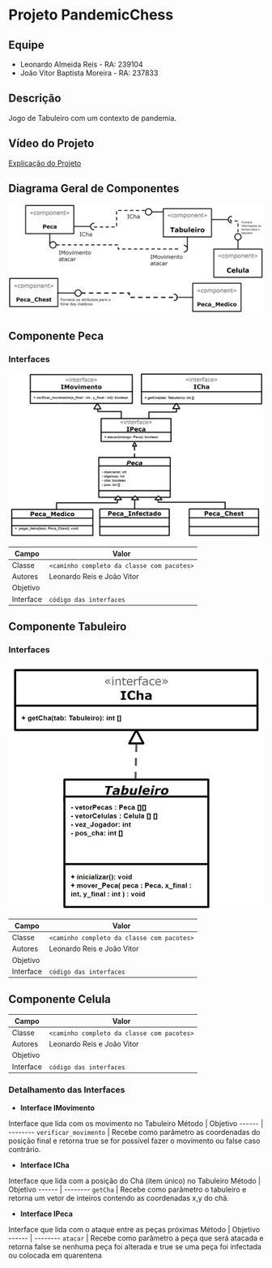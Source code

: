 # Projeto PandemicChess
## Equipe
* Leonardo Almeida Reis - RA: 239104
* João Vitor Baptista Moreira - RA: 237833

## Descrição
Jogo de Tabuleiro com um contexto de pandemia.

## Vídeo do Projeto
[Explicação do Projeto](https://www.youtube.com/watch?v=WkQB7zuo9eI)

## Diagrama Geral de Componentes
![Diagrama Geral](./assets/componentes.png)

## Componente Peca
### Interfaces
![Peca e suas Interfaces](./assets/peca-e-interfaces.png)

Campo | Valor
----- | -----
Classe | `<caminho completo da classe com pacotes>`
Autores | Leonardo Reis e João Vitor
Objetivo |
Interface | `código das interfaces`

## Componente Tabuleiro
### Interfaces
![Tabuleiro e sua Interface](./assets/tabuleiro-e-interface.png)

Campo | Valor
----- | -----
Classe | `<caminho completo da classe com pacotes>`
Autores | Leonardo Reis e João Vitor
Objetivo |
Interface | `código das interfaces`

## Componente Celula

Campo | Valor
----- | -----
Classe | `<caminho completo da classe com pacotes>`
Autores | Leonardo Reis e João Vitor
Objetivo |
Interface | `código das interfaces`

### Detalhamento das Interfaces
* **Interface IMovimento**

Interface que lida com os movimento no Tabuleiro
Método | Objetivo
------ | --------
`verificar_movimento` | Recebe como parâmetro as coordenadas do posição final e retorna true se for                           possível fazer o movimento ou false caso contrário.


* **Interface ICha**

Interface que lida com a posição do Chá (item único) no Tabuleiro
Método | Objetivo
------ | --------
`getCha` | Recebe como parâmetro o tabuleiro  e retorna um vetor de inteiros contendo as coordenadas            x,y do chá.


* **Interface IPeca**

Interface que lida com o ataque entre as peças próximas
Método | Objetivo
------ | --------
`atacar` | Recebe como parâmetro a peça que será atacada e retorna false se nenhuma peça foi alterada             e true se uma peça foi infectada ou colocada em quarentena



